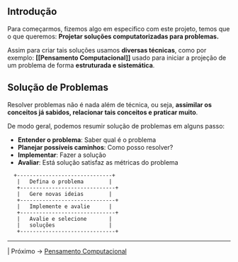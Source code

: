 ## Introdução

Para começarmos, fizemos algo em especifico com este projeto, temos que o que queremos: **Projetar soluções computatorizadas para problemas.**

Assim para criar tais soluções usamos **diversas técnicas**, como por exemplo: **[[Pensamento Computacional]]** usado para iniciar a projeção de um problema de forma **estruturada e sistemática**.

## Solução de Problemas
Resolver problemas não é nada além de técnica, ou seja, **assimilar os conceitos já sabidos, relacionar tais conceitos e praticar  muito**.

De modo geral, podemos resumir  solução de problemas em alguns passo:
- **Entender o problema**: Saber qual é o problema
- **Planejar possíveis caminhos**: Como posso resolver?
- **Implementar**: Fazer a solução
- **Avaliar**: Está solução satisfaz as métricas do problema

``` 
  +------------------------------+
   |   Defina o problema        |
   +------------------------------+
   |   Gere novas ideias        |
   +------------------------------+
   |   Implemente e avalie      |
   +------------------------------+
   |   Avalie e selecione       |
   |   soluções                 |
   +------------------------------+
```

---

 | Próximo -> [Pensamento Computacional](Pensamento%20Computacional.md)